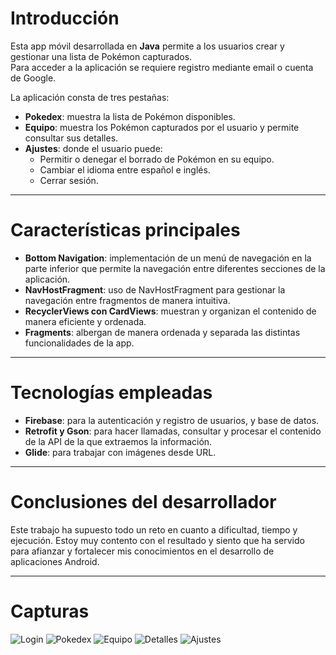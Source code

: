 # Introducción

Esta app móvil desarrollada en **Java** permite a los usuarios crear y gestionar una lista de Pokémon capturados.  
Para acceder a la aplicación se requiere registro mediante email o cuenta de Google.  

La aplicación consta de tres pestañas:  
- **Pokedex**: muestra la lista de Pokémon disponibles.  
- **Equipo**: muestra los Pokémon capturados por el usuario y permite consultar sus detalles.  
- **Ajustes**: donde el usuario puede:  
  - Permitir o denegar el borrado de Pokémon en su equipo.  
  - Cambiar el idioma entre español e inglés.  
  - Cerrar sesión.  

---

# Características principales

- **Bottom Navigation**: implementación de un menú de navegación en la parte inferior que permite la navegación entre diferentes secciones de la aplicación.  
- **NavHostFragment**: uso de NavHostFragment para gestionar la navegación entre fragmentos de manera intuitiva.  
- **RecyclerViews con CardViews**: muestran y organizan el contenido de manera eficiente y ordenada.  
- **Fragments**: albergan de manera ordenada y separada las distintas funcionalidades de la app.  

---

# Tecnologías empleadas

- **Firebase**: para la autenticación y registro de usuarios, y base de datos.  
- **Retrofit y Gson**: para hacer llamadas, consultar y procesar el contenido de la API de la que extraemos la información.  
- **Glide**: para trabajar con imágenes desde URL.  

---

# Conclusiones del desarrollador

Este trabajo ha supuesto todo un reto en cuanto a dificultad, tiempo y ejecución. Estoy muy contento con el resultado y siento que ha servido para afianzar y fortalecer mis conocimientos en el desarrollo de aplicaciones Android.

---

# Capturas
![Login](assets/images/Login.png)
![Pokedex](assets/images/Pokedex.png)
![Equipo](assets/images/Equipo.png)
![Detalles](assets/images/Detalles.png)
![Ajustes](assets/images/Ajustes.png)


